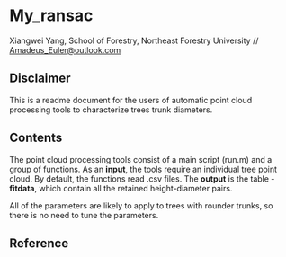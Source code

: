 # My_ransac

Xiangwei Yang, School of Forestry, Northeast Forestry University // Amadeus_Euler@outlook.com

## Disclaimer

This is a readme document for the users of automatic point cloud processing tools to characterize trees trunk diameters.

## Contents

The point cloud processing tools consist of a main script (run.m) and a group of functions. As an **input**, the tools require an individual tree point cloud. By default, the functions read .csv files. The **output** is the table - **fitdata**, which contain all the retained height-diameter pairs.

All of the parameters are likely to apply to trees with rounder trunks, so there is no need to tune the parameters.

## Reference

